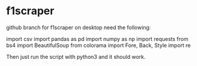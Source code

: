 # f1scraper
github branch for f1scraper on desktop
need the following:

import csv
import pandas as pd
import numpy as np
import requests
from bs4 import BeautifulSoup
from colorama import Fore, Back, Style
import re

Then just run the script with python3 and it should work.
